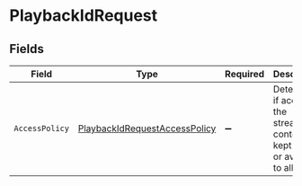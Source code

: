 # PlaybackIdRequest


## Fields

| Field                                                                                     | Type                                                                                      | Required                                                                                  | Description                                                                               |
| ----------------------------------------------------------------------------------------- | ----------------------------------------------------------------------------------------- | ----------------------------------------------------------------------------------------- | ----------------------------------------------------------------------------------------- |
| `AccessPolicy`                                                                            | [PlaybackIdRequestAccessPolicy](../../Models/Components/PlaybackIdRequestAccessPolicy.md) | :heavy_minus_sign:                                                                        | Determines if access to the streamed content is kept private or available to all.         |
